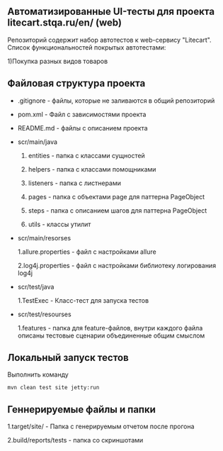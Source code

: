 ## Автоматизированные UI-тесты для проекта litecart.stqa.ru/en/ (web)

Репозиторий содержит набор автотестов к web-сервису "Litecart".
Список функциональностей покрытых автотестами:

1)Покупка разных видов товаров

## Файловая структура проекта
* .gitignore - файлы, которые не заливаются в общий репозиторий
* pom.xml - Файл с зависимостями проекта 
* README.md - файлы с описанием проекта
* scr/main/java
  
  1. entities - папка с классами сущностей
  
  2. helpers - папка с классами помощниками
  
  3. listeners - папка с листнерами
  
  4. pages - папка с объектами page для паттерна PageObject
  
  5. steps - папка с описанием шагов для паттерна PageObject
  
  6. utils - классы утилит
  
* scr/main/resorses

  1.allure.properties - файл с настройками allure
  
  2.log4j.properties - файл с настройками библиотеку логирования log4j
  
  
* scr/test/java
 
  1.TestExec - Класс-тест для запуска тестов
    
* scr/test/resourses

  1.features - папка для feature-файлов, внутри каждого файла описаны тестовые сценарии объединенные общим смыслом
  

## Локальный запуск тестов

Выполнить команду 
 ````
 mvn clean test site jetty:run
````


## Геннерируемые файлы и папки

1.target/site/ - Папка с генерируемым отчетом после прогона

2.build/reports/tests - папка со скриншотами


